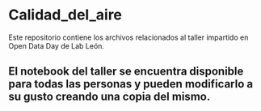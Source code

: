 # Calidad_del_aire
Este repositorio contiene los archivos relacionados al taller impartido en Open Data Day de Lab León.

## El notebook del taller se encuentra disponible para todas las personas y pueden modificarlo a su gusto creando una copia del mismo.